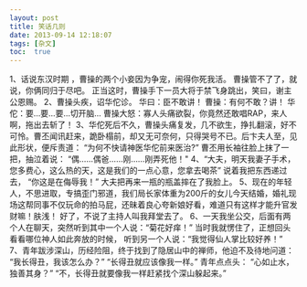 ```yaml
---
layout: post
title: 笑话几则
date: 2013-09-14 12:18:07
tags: [杂文]
toc:  true
---
```


1、话说东汉时期 ，曹操的两个小妾因为争宠，闹得你死我活。
曹操管不了了，就说，你俩同归于尽吧。
正当这时，曹操手下一员大将于禁飞身跳出，笑曰，谢主公恩赐。
2、曹操头疾，诏华佗诊。
华曰：臣不敢讲！
曹操：有何不敢？讲！
华佗：要…要…要…切开脑...
曹操大怒：寡人头痛欲裂，你竟然还敢唱RAP，来人啊，拖出去斩了！
3、华佗死后不久，曹操头痛复发，几不欲生，挣扎翻滚，好不可怜。曹丕闻讯赶来，跪卧榻前，却又无可奈何，只得哭号不已。后卞夫人至，见此形状，便斥责道：
“为何不快请神医华佗前来医治?”
曹丕用长袖往脸上抹了一把，抽泣着说：
“偶……偶爸……刚……刚弄死他！"
4、“大夫，明天我妻子手术，您多费心，这么热的天，这是我们的一点心意，您拿去喝茶”
说着我把东西递过去，
“你这是在侮辱我！”
大夫把再来一瓶的瓶盖摔在了我脸上。
5、现在的年轻人，不思进取，专搞歪门邪道，我们局长家体重为200斤的女儿今天结婚，婚礼现场这帮同事不仅玩命的拍马屁，还昧着良心夸新娘好看，难道只有这样才能升官发财嘛！肤浅！
好了，不说了主持人叫我拜堂去了。
6、一天我坐公交，后面有两个人在聊天，突然听到其中一个人说：“菊花好痒！”
当时我就愣住了，正想回头看看哪位神人如此奔放的时候，
听到另一个人说：“我觉得仙人掌比较好养！”
7、青年跋涉深山，历经险阻，终于找到了隐居山中的禅师，他迫不及待地问道：
“我长得丑，我该怎么办？”
“长得丑就应该像我一样。”
青年点点头：
“心如止水，独善其身？”
“不，长得丑就要像我一样赶紧找个深山躲起来。”
